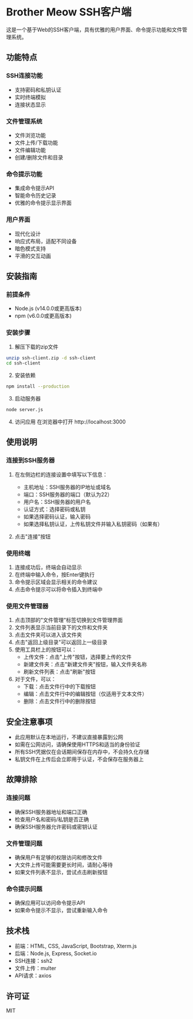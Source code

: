 # Brother Meow SSH客户端

这是一个基于Web的SSH客户端，具有优雅的用户界面、命令提示功能和文件管理系统。

## 功能特点

### SSH连接功能
- 支持密码和私钥认证
- 实时终端模拟
- 连接状态显示

### 文件管理系统
- 文件浏览功能
- 文件上传/下载功能
- 文件编辑功能
- 创建/删除文件和目录

### 命令提示功能
- 集成命令提示API
- 智能命令历史记录
- 优雅的命令提示显示界面

### 用户界面
- 现代化设计
- 响应式布局，适配不同设备
- 暗色模式支持
- 平滑的交互动画

## 安装指南

### 前提条件
- Node.js (v14.0.0或更高版本)
- npm (v6.0.0或更高版本)

### 安装步骤

1. 解压下载的zip文件
```bash
unzip ssh-client.zip -d ssh-client
cd ssh-client
```

2. 安装依赖
```bash
npm install --production
```

3. 启动服务器
```bash
node server.js
```

4. 访问应用
在浏览器中打开 http://localhost:3000

## 使用说明

### 连接到SSH服务器

1. 在左侧边栏的连接设置中填写以下信息：
   - 主机地址：SSH服务器的IP地址或域名
   - 端口：SSH服务器的端口（默认为22）
   - 用户名：SSH服务器的用户名
   - 认证方式：选择密码或私钥
   - 如果选择密码认证，输入密码
   - 如果选择私钥认证，上传私钥文件并输入私钥密码（如果有）

2. 点击"连接"按钮

### 使用终端

1. 连接成功后，终端会自动显示
2. 在终端中输入命令，按Enter键执行
3. 命令提示区域会显示相关的命令建议
4. 点击命令提示可以将命令插入到终端中

### 使用文件管理器

1. 点击顶部的"文件管理"标签切换到文件管理界面
2. 文件列表显示当前目录下的文件和文件夹
3. 点击文件夹可以进入该文件夹
4. 点击"返回上级目录"可以返回上一级目录
5. 使用工具栏上的按钮可以：
   - 上传文件：点击"上传"按钮，选择要上传的文件
   - 新建文件夹：点击"新建文件夹"按钮，输入文件夹名称
   - 刷新文件列表：点击"刷新"按钮
6. 对于文件，可以：
   - 下载：点击文件行中的下载按钮
   - 编辑：点击文件行中的编辑按钮（仅适用于文本文件）
   - 删除：点击文件行中的删除按钮

## 安全注意事项

- 此应用默认在本地运行，不建议直接暴露到公网
- 如需在公网访问，请确保使用HTTPS和适当的身份验证
- 所有SSH凭据仅在会话期间保存在内存中，不会持久化存储
- 私钥文件在上传后会立即用于认证，不会保存在服务器上

## 故障排除

### 连接问题
- 确保SSH服务器地址和端口正确
- 检查用户名和密码/私钥是否正确
- 确保SSH服务器允许密码或密钥认证

### 文件管理问题
- 确保用户有足够的权限访问和修改文件
- 大文件上传可能需要更长时间，请耐心等待
- 如果文件列表不显示，尝试点击刷新按钮

### 命令提示问题
- 确保应用可以访问命令提示API
- 如果命令提示不显示，尝试重新输入命令

## 技术栈

- 前端：HTML, CSS, JavaScript, Bootstrap, Xterm.js
- 后端：Node.js, Express, Socket.io
- SSH连接：ssh2
- 文件上传：multer
- API请求：axios

## 许可证

MIT
